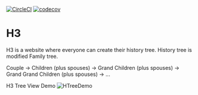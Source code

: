 [![CircleCI](https://circleci.com/gh/NovaBG03/H3.svg?style=svg)](https://circleci.com/gh/NovaBG03/H3)
[![codecov](https://codecov.io/gh/NovaBG03/H3/branch/master/graph/badge.svg)](https://codecov.io/gh/NovaBG03/H3)
# H3
H3 is a website where everyone can create their history tree. History tree is modified Family tree.

Couple -> Children (plus spouses) -> Grand Children (plus spouses) -> Grand Grand Children (plus spouses) -> ...

H3 Tree View Demo
![HTreeDemo](https://i.imgur.com/i969M9a.png)
